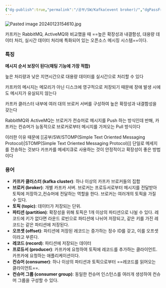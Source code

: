```yaml
---
{"dg-publish":true,"permalink":"/공부/SW/Kafka(event broker)/","dgPassFrontmatter":true}
---
```


![Pasted image 20240123154610.jpg](/img/user/%EC%B2%A8%EB%B6%80%ED%8C%8C%EC%9D%BC/Pasted%20image%2020240123154610.jpg)

카프카는 RabbitMQ, ActiveMQ와 비교했을 때 ==높은 확장성과 내결함성, 대용량 데이터 처리, 실시간 데이터 처리에 특화되어 있는 오픈소스 메시징 시스템==이다.

### 특징
**메시지 순서 보장이 된다(채팅 기능에 가장 적합)**

높은 처리량과 낮은 지연시간으로 대용량 데이터를 실시간으로 처리할 수 있다

카프카의 메시지는 메모리가 아닌 디스크에 영구적으로 저장되기 때문에 장애 발생 시에도 메시지가 유실되지 않는다

카프카 클러스터 내부에 여러 대의 브로커 서버를 구성하여 높은 확장성과 내결함성을 갖는다

RabbitMQ와 ActiveMQ는 브로커가 컨슈머로 메시지를 Push 하는 방식인데 반해, 카프카는 컨슈머가 능동적으로 브로커로부터 메시지를 가져오는 Pull 방식이다

이러한 이유 때문에 [[공부/SW/STOMP(Simple Text Oriented Messaging Protocol)\|STOMP(Simple Text Oriented Messaging Protocol)]] 단일로 메세지를 전송하는 것보다 카프카를 메세지큐로 사용하는 것이 안정적이고 확장성이 좋은 방법이다
### 용어
- **카프카 클러스터 (kafka cluster)**: 하나 이상의 카프카 브로커들의 집합
- **브로커 (broker)**: 개별 카프카 서버. 브로커는 프로듀서로부터 메시지를 전달받아 토픽에 저장하고,컨슈머에 전달하는 역할을 한다. 브로커는 여러개의 토픽을 가질 수 있다.
- **토픽 (topic)**: 데이터가 저장되는 단위.
- **파티션 (partition)**: 확장성을 위해 토픽은 1개 이상의 파티션으로 나뉠 수 있다. 레코드에 키가 없다면 라운드 로빈으로 파티션에 나뉘어 저장되고, 같은 키를 가진 레코드는 같은 파티션에 저장된다.
- **오프셋 (offset)**: 파티션에 저장된 레코드는 증가하는 정수 ID를 갖고, 이를 오프셋이라고 부른다.
- **레코드 (record)**: 파티션에 저장되는 데이터
- **프로듀서 (producer)**: 카프카에 요청하여 토픽에 레코드를 추가하는 클라이언트. 카프카에 요청하는 애플리케이션이다.
- **컨슈머 (consumer)**: 하나 이상의 파티션과 토픽으로부터 ==레코드를 읽어오는 클라이언트==. 
- **컨슈머 그룹 (consumer group)**: 동일한 컨슈머 인스턴스를 여러개 생성하여 컨슈머 그룹을 구성할 수 있다. 